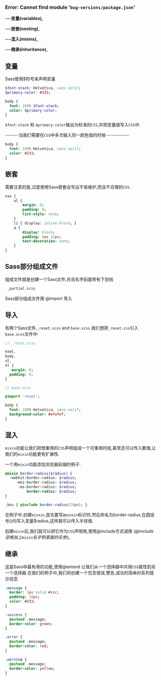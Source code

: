 ### Error: Cannot find module '`bug-versions/package.json`'

**---变量(variables),**

**---嵌套(nesting),**

**---混入(mixins),**

**---继承(inheritance),**



## 变量

Sass使用$符号来声明变量

```sass
$font-stack: Helvetica, sans-serif;
$primary-color: #333;

body {
  font: 100% $font-stack;
  color: $primary-color;
}
```

`$font-stack` 和 `$primary-color`输出为标准的`CSS`,并把变量值写入`CSS`中.

-------当我们需要在`CSS`中多次输入同一颜色值的时候------------

```sass
body {
  font: 100% Helvetica, sans-serif;
  color: #333;
}
```



## 嵌套

需要注意的是,过度使用Sass嵌套会写出不易维护,而且不合理的`CSS`.

```sass
nav {  
	ul {    
		margin: 0;    
		padding: 0;    
		list-style: none;  
	}   
	li { display: inline-block; }   
	a {    
		display: block;    
		padding: 6px 12px;    
		text-decoration: none;  
	} 
}
```



## Sass部分组成文件

组成文件就是创建一个Sass文件,并且名字前面带有下划线

```sass
 _partial.scss
```

Sass部分组成文件用 @import 导入



## 导入

有两个Sass文件,`_reset.scss` and `base.scss`.我们想把`_reset.css`引入`base.scss`文件中:

```sass
// _reset.scss

html,
body,
ul,
ol {
   margin: 0;
  padding: 0;
}
```

```sass
// base.scss

@import 'reset';

body {
  font: 100% Helvetica, sans-serif;
  background-color: #efefef;
}
```



## 混入

`mixin`功能让我们把想重用的`CSS`声明组成一个可重用的组,甚至还可以传入数值,让我们的`mixin`功能更有扩展性.

一个用`mixin`功能添加浏览器前缀的例子:

```sass
@mixin border-radius($radius) {
  -webkit-border-radius: $radius;
     -moz-border-radius: $radius;
      -ms-border-radius: $radius;
          border-radius: $radius;
}

.box { @include border-radius(10px); }
```

在例子中,创建`minxin`,首先要写`@minxin`标识符,然后命名为border-radius,在圆括号()内写入变量$radius,这样就可以传入半径值.

创建`mixin`后,我们就可以把它作为`CSS`声明用,使用@include方式调用 *(@include空格加上`mixin`名字和里面的实参)*。



## 继承

这是Sass中最有用的功能,使用@extend 让我们从一个选择器中共用`CSS`属性到另一个选择器.在我们的例子中,我们将创建一个包含错误,警告,成功的简单的系列提示信息

```sass
.message {
  border: 1px solid #ccc;
  padding: 10px;
  color: #333;
}

.success {
  @extend .message;
  border-color: green;
}

.error {
  @extend .message;
  border-color: red;
}

.warning {
  @extend .message;
  border-color: yellow;
}
```